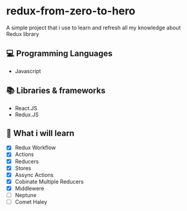 # redux-from-zero-to-hero

A simple project that i use to learn and refresh all my knowledge about Redux library

## 💻 Programming Languages

- Javascript


## 📚 Libraries & frameworks

- React.JS
- Redux.JS

## 🧠 What i will learn


- [X] Redux Workflow
- [X] Actions
- [X] Reducers
- [X] Stores
- [X] Assync Actions
- [x] Cobinate Multiple Reducers
- [x] Middlewere
- [ ] Neptune
- [ ] Comet Haley
